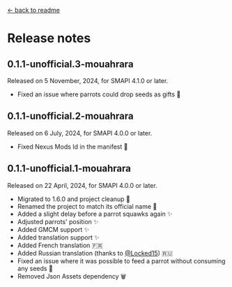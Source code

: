 ﻿[← back to readme](../README.md)

# Release notes

## 0.1.1-unofficial.3-mouahrara
Released on 5 November, 2024, for SMAPI 4.1.0 or later.
* Fixed an issue where parrots could drop seeds as gifts 🔧

## 0.1.1-unofficial.2-mouahrara
Released on 6 July, 2024, for SMAPI 4.0.0 or later.
* Fixed Nexus Mods Id in the manifest 📝

## 0.1.1-unofficial.1-mouahrara
Released on 22 April, 2024, for SMAPI 4.0.0 or later.
* Migrated to 1.6.0 and project cleanup 🚀
* Renamed the project to match its official name 📝
* Added a slight delay before a parrot squawks again ✨
* Adjusted parrots' position ✨
* Added GMCM support ✨
* Added translation support ✨
* Added French translation 🇫🇷
* Added Russian translation (thanks to [@Locked15](https://github.com/Locked15)) 🇷🇺
* Fixed an issue where it was possible to feed a parrot without consuming any seeds 🔧
* Removed Json Assets dependency 🗑️
